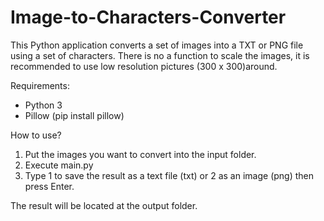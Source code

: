 # Image-to-Characters-Converter

This Python application converts a set of images into a TXT or PNG file using a set of characters.
There is no a function to scale the images, it is recommended to use low resolution pictures (300 x 300)around.

Requirements:
- Python 3
- Pillow (pip install pillow)

How to use?
1. Put the images you want to convert into the input folder.
2. Execute main.py
3. Type 1 to save the result as a text file (txt) or 2 as an image (png) then press Enter.

The result will be located at the output folder.
